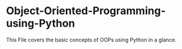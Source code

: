 # Object-Oriented-Programming-using-Python
This File covers the basic concepts of OOPs using Python in a glance.
